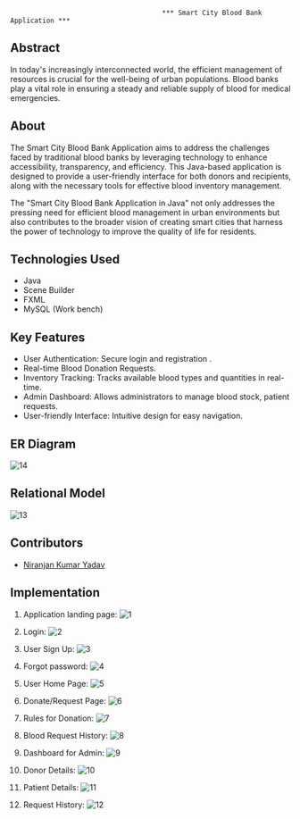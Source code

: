  
                                          *** Smart City Blood Bank Application *** 

 

## Abstract

In today's increasingly interconnected world, the efficient management of resources is crucial for the well-being of urban populations. Blood banks play a vital role in ensuring a steady and reliable supply of blood for medical emergencies. 

## About

The Smart City Blood Bank Application aims to address the challenges faced by traditional blood banks by leveraging technology to enhance accessibility, transparency, and efficiency. This Java-based application is designed to provide a user-friendly interface for both donors and recipients, along with the necessary tools for effective blood inventory management.

The "Smart City Blood Bank Application in Java" not only addresses the pressing need for efficient blood management in urban environments but also contributes to the broader vision of creating smart cities that harness the power of technology to improve the quality of life for residents.

## Technologies Used

 - Java 
 - Scene Builder
 - FXML
 - MySQL (Work bench)

## Key Features

 - User Authentication: Secure login and registration .
 - Real-time Blood Donation Requests.
 -  Inventory Tracking: Tracks available blood types and quantities in real-time.
 -  Admin Dashboard: Allows administrators to manage blood stock, patient requests. 
 - User-friendly Interface: Intuitive design for easy navigation.

## ER Diagram
                                                                        
   ![14](https://github.com/NiranjanKumarYadav36/Smart-City-Blood-Bank-Application/assets/140634765/144fa46e-0db8-42a8-93ac-39b27d296951)


## Relational Model

   ![13](https://github.com/NiranjanKumarYadav36/Smart-City-Blood-Bank-Application/assets/140634765/486be648-c10e-48fb-9ab8-56acd063589c)
     
## Contributors
   - [Niranjan Kumar Yadav](https://github.com/NiranjanKumarYadav36)
## Implementation                                                    
1. Application landing page:
   ![1](https://github.com/NiranjanKumarYadav36/Smart-City-Blood-Bank-Application/assets/140634765/9c995f9f-6fee-4d9a-9243-421cc58ae2e3)

2. Login:
   ![2](https://github.com/NiranjanKumarYadav36/Smart-City-Blood-Bank-Application/assets/140634765/1a145b0f-5878-4f93-b8d8-39cf10a4cdaf)

3. User Sign Up:
   ![3](https://github.com/NiranjanKumarYadav36/Smart-City-Blood-Bank-Application/assets/140634765/25eadd2c-e2a1-4d26-a5e7-53ee3b0ff56e)

4. Forgot password:
   ![4](https://github.com/NiranjanKumarYadav36/Smart-City-Blood-Bank-Application/assets/140634765/e3d70af3-8bfd-4812-ae4d-340854ebab67)

5. User Home Page: 
   ![5](https://github.com/NiranjanKumarYadav36/Smart-City-Blood-Bank-Application/assets/140634765/9e5be7b9-5b98-4254-aa58-af6495507432)

6. Donate/Request Page:
   ![6](https://github.com/NiranjanKumarYadav36/Smart-City-Blood-Bank-Application/assets/140634765/6acdab8d-d788-49d2-b790-69b511202472)

7. Rules for Donation:
   ![7](https://github.com/NiranjanKumarYadav36/Smart-City-Blood-Bank-Application/assets/140634765/c4a85050-cd27-417d-8e67-b08faf74fd07)

8. Blood Request History:
   ![8](https://github.com/NiranjanKumarYadav36/Smart-City-Blood-Bank-Application/assets/140634765/aeb74f3f-1ba4-4dd2-93fc-1021fe3777dc)

9. Dashboard for Admin:
   ![9](https://github.com/NiranjanKumarYadav36/Smart-City-Blood-Bank-Application/assets/140634765/6b558022-8923-4791-8542-0a6dcf3ba1e2)

10. Donor Details:
   ![10](https://github.com/NiranjanKumarYadav36/Smart-City-Blood-Bank-Application/assets/140634765/6d39aeff-9b40-414f-8a07-ff7f764e9e9e)

11. Patient Details:
   ![11](https://github.com/NiranjanKumarYadav36/Smart-City-Blood-Bank-Application/assets/140634765/efc7a087-7232-4d0f-a8b1-ef04c8d04d5c)

12. Request History:
   ![12](https://github.com/NiranjanKumarYadav36/Smart-City-Blood-Bank-Application/assets/140634765/0bfe381d-c241-4277-8004-c1b63398d3ee)
 
